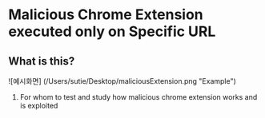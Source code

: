 
# Malicious Chrome Extension executed only on Specific URL

## What is this?
![예시화면] (/Users/sutie/Desktop/maliciousExtension.png "Example")

1. For whom to test and study how malicious chrome extension works and is exploited





